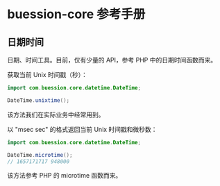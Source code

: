 # buession-core 参考手册


## 日期时间


日期、时间工具。目前，仅有少量的 API，参考 PHP 中的日期时间函数而来。

获取当前 Unix 时间戳（秒）：

```java
import com.buession.core.datetime.DateTime;

DateTime.unixtime();
```

该方法我们在实际业务中经常用到。

以 "msec sec" 的格式返回当前 Unix 时间戳和微秒数：

```java
import com.buession.core.datetime.DateTime;

DateTime.microtime();
// 1657171717 948000
```

该方法参考 PHP 的 microtime 函数而来。